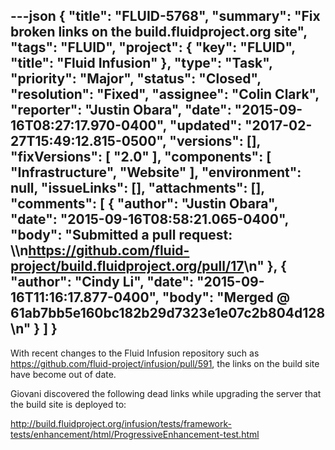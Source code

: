 ---json
{
  "title": "FLUID-5768",
  "summary": "Fix broken links on the build.fluidproject.org site",
  "tags": "FLUID",
  "project": {
    "key": "FLUID",
    "title": "Fluid Infusion"
  },
  "type": "Task",
  "priority": "Major",
  "status": "Closed",
  "resolution": "Fixed",
  "assignee": "Colin Clark",
  "reporter": "Justin Obara",
  "date": "2015-09-16T08:27:17.970-0400",
  "updated": "2017-02-27T15:49:12.815-0500",
  "versions": [],
  "fixVersions": [
    "2.0"
  ],
  "components": [
    "Infrastructure",
    "Website"
  ],
  "environment": null,
  "issueLinks": [],
  "attachments": [],
  "comments": [
    {
      "author": "Justin Obara",
      "date": "2015-09-16T08:58:21.065-0400",
      "body": "Submitted a pull request: \\\n<https://github.com/fluid-project/build.fluidproject.org/pull/17>\n"
    },
    {
      "author": "Cindy Li",
      "date": "2015-09-16T11:16:17.877-0400",
      "body": "Merged @ 61ab7bb5e160bc182b29d7323e1e07c2b804d128\n"
    }
  ]
}
---
With recent changes to the Fluid Infusion repository such as <https://github.com/fluid-project/infusion/pull/591>, the links on the build site have become out of date.&#x20;

Giovani discovered the following dead links while upgrading the server that the build site is deployed to:

<http://build.fluidproject.org/infusion/tests/framework-tests/enhancement/html/ProgressiveEnhancement-test.html>

        